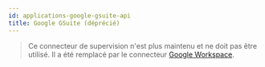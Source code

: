 ```yaml
---
id: applications-google-gsuite-api
title: Google GSuite (déprécié)
---
```


> Ce connecteur de supervision n'est plus maintenu et ne doit pas être utilisé. Il a été remplacé par
> le connecteur [Google Workspace](applications-google-workspace-api.md).
